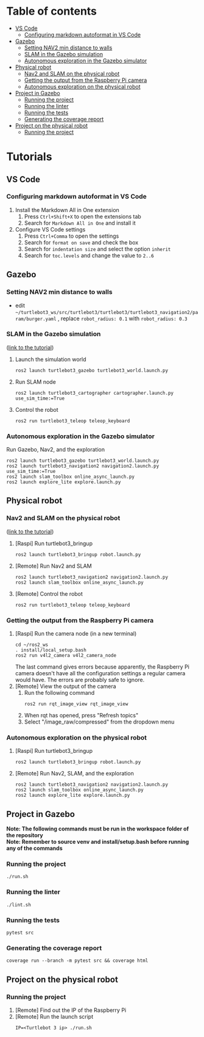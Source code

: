 # Table of contents

- [VS Code](#vs-code)
    - [Configuring markdown autoformat in VS Code](#configuring-markdown-autoformat-in-vs-code)
- [Gazebo](#gazebo)
    - [Setting NAV2 min distance to walls](#setting-nav2-min-distance-to-walls)
    - [SLAM in the Gazebo simulation](#slam-in-the-gazebo-simulation)
    - [Autonomous exploration in the Gazebo simulator](#autonomous-exploration-in-the-gazebo-simulator)
- [Physical robot](#physical-robot)
    - [Nav2 and SLAM on the physical robot](#nav2-and-slam-on-the-physical-robot)
    - [Getting the output from the Raspberry Pi camera](#getting-the-output-from-the-raspberry-pi-camera)
    - [Autonomous exploration on the physical robot](#autonomous-exploration-on-the-physical-robot)
- [Project in Gazebo](#project-in-gazebo)
    - [Running the project](#running-the-project)
    - [Running the linter](#running-the-linter)
    - [Running the tests](#running-the-tests)
    - [Generating the coverage report](#generating-the-coverage-report)
- [Project on the physical robot](#project-on-the-physical-robot)
    - [Running the project](#running-the-project-1)

# Tutorials

## VS Code

### Configuring markdown autoformat in VS Code

1. Install the Markdown All in One extension
    1. Press `Ctrl+Shift+X` to open the extensions tab
    2. Search for `Markdown All in One` and install it
2. Configure VS Code settings
    1. Press `Ctrl+Comma` to open the settings
    2. Search for `format on save` and check the box
    3. Search for `indentation size` and select the option `inherit`
    4. Search for `toc.levels` and change the value to `2..6`

## Gazebo

### Setting NAV2 min distance to walls
- edit `~/turtlebot3_ws/src/turtlebot3/turtlebot3/turtlebot3_navigation2/param/burger.yaml` , replace `robot_radius: 0.1` with `robot_radius: 0.3`

### SLAM in the Gazebo simulation

([link to the tutorial](https://emanual.robotis.com/docs/en/platform/turtlebot3/slam_simulation/))

1. Launch the simulation world
    ```
    ros2 launch turtlebot3_gazebo turtlebot3_world.launch.py
    ```
2. Run SLAM node
    ```
    ros2 launch turtlebot3_cartographer cartographer.launch.py use_sim_time:=True
    ```
3. Control the robot
    ```
    ros2 run turtlebot3_teleop teleop_keyboard
    ```

### Autonomous exploration in the Gazebo simulator

Run Gazebo, Nav2, and the exploration

```
ros2 launch turtlebot3_gazebo turtlebot3_world.launch.py
ros2 launch turtlebot3_navigation2 navigation2.launch.py use_sim_time:=True
ros2 launch slam_toolbox online_async_launch.py
ros2 launch explore_lite explore.launch.py
```

## Physical robot

### Nav2 and SLAM on the physical robot

([link to the tutorial](https://navigation.ros.org/tutorials/docs/navigation2_with_slam.html))

1. [Raspi] Run turtlebot3_bringup
    ```
    ros2 launch turtlebot3_bringup robot.launch.py
    ```
2. [Remote] Run Nav2 and SLAM
    ```
    ros2 launch turtlebot3_navigation2 navigation2.launch.py
    ros2 launch slam_toolbox online_async_launch.py
    ```
3. [Remote] Control the robot
    ```
    ros2 run turtlebot3_teleop teleop_keyboard
    ```

### Getting the output from the Raspberry Pi camera

1. [Raspi] Run the camera node (in a new terminal)
    ```
    cd ~/ros2_ws
    . install/local_setup.bash
    ros2 run v4l2_camera v4l2_camera_node
    ```
   The last command gives errors because apparently, the Raspberry Pi camera doesn't have all the configuration settings
   a regular camera would have. The errors are probably safe to ignore.
2. [Remote] View the output of the camera
    1. Run the following command
       ```
       ros2 run rqt_image_view rqt_image_view
       ```
    2. When rqt has opened, press "Refresh topics"
    3. Select "/image_raw/compressed" from the dropdown menu

### Autonomous exploration on the physical robot

1. [Raspi] Run turtlebot3_bringup
    ```
    ros2 launch turtlebot3_bringup robot.launch.py
    ```
2. [Remote] Run Nav2, SLAM, and the exploration
    ```
    ros2 launch turtlebot3_navigation2 navigation2.launch.py
    ros2 launch slam_toolbox online_async_launch.py
    ros2 launch explore_lite explore.launch.py
    ```

## Project in Gazebo

**Note: The following commands must be run in the workspace folder of the repository**  
**Note: Remember to source venv and install/setup.bash before running any of the commands**

### Running the project

```
./run.sh
```

### Running the linter

```
./lint.sh
```

### Running the tests

```
pytest src
```

### Generating the coverage report

```
coverage run --branch -m pytest src && coverage html
```

## Project on the physical robot

### Running the project

1. [Remote] Find out the IP of the Raspberry Pi
2. [Remote] Run the launch script
    ```
    IP=<Turtlebot 3 ip> ./run.sh
    ```